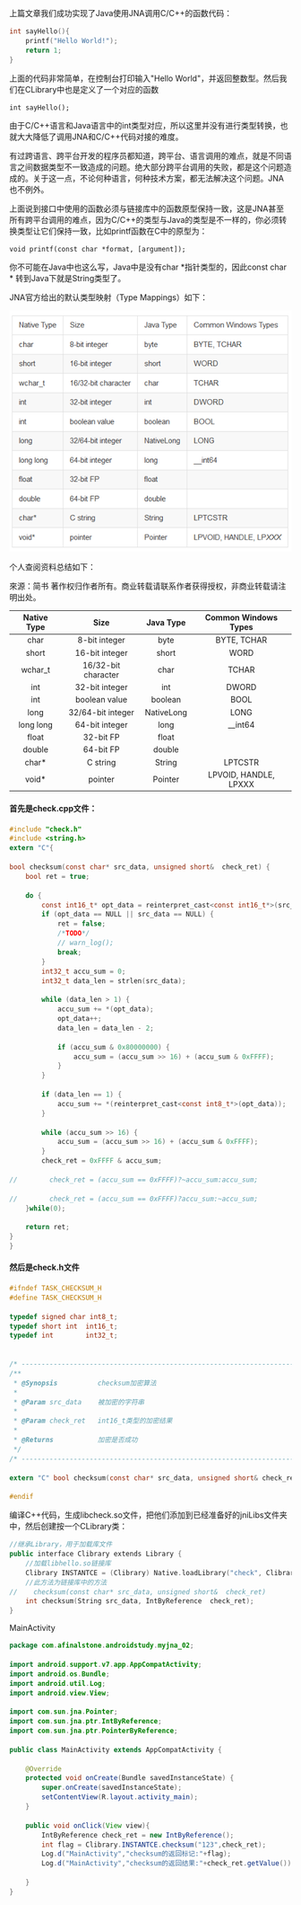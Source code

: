 上篇文章我们成功实现了Java使用JNA调用C/C++的函数代码：

```C
int sayHello(){
    printf("Hello World!");
    return 1;
}
```

上面的代码非常简单，在控制台打印输入"Hello World"，并返回整数型。然后我们在CLibrary中也是定义了一个对应的函数

```
int sayHello();
```

由于C/C++语言和Java语言中的int类型对应，所以这里并没有进行类型转换，也就大大降低了调用JNA和C/C++代码对接的难度。

有过跨语言、跨平台开发的程序员都知道，跨平台、语言调用的难点，就是不同语言之间数据类型不一致造成的问题。绝大部分跨平台调用的失败，都是这个问题造成的。关于这一点，不论何种语言，何种技术方案，都无法解决这个问题。JNA也不例外。

上面说到接口中使用的函数必须与链接库中的函数原型保持一致，这是JNA甚至所有跨平台调用的难点，因为C/C++的类型与Java的类型是不一样的，你必须转换类型让它们保持一致，比如printf函数在C中的原型为：

```
void printf(const char *format, [argument]);
```

你不可能在Java中也这么写，Java中是没有char *指针类型的，因此const char * 转到Java下就是String类型了。

JNA官方给出的默认类型映射（Type Mappings）如下：

![类型映射](pic/类型映射.png)

个人查阅资料总结如下：



來源：简书
著作权归作者所有。商业转载请联系作者获得授权，非商业转载请注明出处。

| Native Type|Size|Java Type| Common Windows Types |
|:----:|:----:|:----:|:----:|
| char  |  8-bit integer   | byte | BYTE, TCHAR |
| short | 16-bit integer  | short |  WORD|
| wchar_t  | 16/32-bit character| char |TCHAR|
|int | 32-bit integer |   int  |DWORD|
| int | boolean value  | boolean | BOOL |
| long | 32/64-bit integer | NativeLong | LONG |
| long long | 64-bit integer  |  long  | __int64 |
| float  |  32-bit FP  |   float    |
| double | 64-bit FP   |   double   | 
| char* |  C string   |   String  |  LPTCSTR |
|  void* |  pointer    |  Pointer  | LPVOID, HANDLE, LPXXX

#### 首先是check.cpp文件：

```C
#include "check.h"
#include <string.h>
extern "C"{

bool checksum(const char* src_data, unsigned short&  check_ret) {
    bool ret = true;

    do {
        const int16_t* opt_data = reinterpret_cast<const int16_t*>(src_data);
        if (opt_data == NULL || src_data == NULL) {
            ret = false;
            /*TODO*/
            // warn_log();
            break;
        }
        int32_t accu_sum = 0;
        int32_t data_len = strlen(src_data);

        while (data_len > 1) {
            accu_sum += *(opt_data);
            opt_data++;
            data_len = data_len - 2;

            if (accu_sum & 0x80000000) {
                accu_sum = (accu_sum >> 16) + (accu_sum & 0xFFFF);
            }
        }

        if (data_len == 1) {
            accu_sum += *(reinterpret_cast<const int8_t*>(opt_data));
        }

        while (accu_sum >> 16) {
            accu_sum = (accu_sum >> 16) + (accu_sum & 0xFFFF);
        }
        check_ret = 0xFFFF & accu_sum;
        
//        check_ret = (accu_sum == 0xFFFF)?~accu_sum:accu_sum;

//        check_ret = (accu_sum == 0xFFFF)?accu_sum:~accu_sum;
    }while(0);

    return ret;
}
}

```

#### 然后是check.h文件

```h
#ifndef TASK_CHECKSUM_H
#define TASK_CHECKSUM_H

typedef signed char int8_t;
typedef short int  int16_t;
typedef int        int32_t;


/* --------------------------------------------------------------------------*/
/**
 * @Synopsis          checksum加密算法
 *
 * @Param src_data    被加密的字符串 
 *
 * @Param check_ret   int16_t类型的加密结果
 *
 * @Returns           加密是否成功
 */
/* ----------------------------------------------------------------------------*/

extern "C" bool checksum(const char* src_data, unsigned short& check_ret);

#endif
```

编译C++代码，生成libcheck.so文件，把他们添加到已经准备好的jniLibs文件夹中，然后创建按一个CLibrary类：

```C++
//继承Library，用于加载库文件
public interface Clibrary extends Library {
    //加载libhello.so链接库
    Clibrary INSTANTCE = (Clibrary) Native.loadLibrary("check", Clibrary.class);
    //此方法为链接库中的方法
//    checksum(const char* src_data, unsigned short&  check_ret)
    int checksum(String src_data, IntByReference  check_ret);
}
```

MainActivity

```java
package com.afinalstone.androidstudy.myjna_02;

import android.support.v7.app.AppCompatActivity;
import android.os.Bundle;
import android.util.Log;
import android.view.View;

import com.sun.jna.Pointer;
import com.sun.jna.ptr.IntByReference;
import com.sun.jna.ptr.PointerByReference;

public class MainActivity extends AppCompatActivity {

    @Override
    protected void onCreate(Bundle savedInstanceState) {
        super.onCreate(savedInstanceState);
        setContentView(R.layout.activity_main);
    }

    public void onClick(View view){
        IntByReference check_ret = new IntByReference();
        int flag = Clibrary.INSTANTCE.checksum("123",check_ret);
        Log.d("MainActivity","checksum的返回标记:"+flag);
        Log.d("MainActivity","checksum的返回结果:"+check_ret.getValue());

    }
}

```



